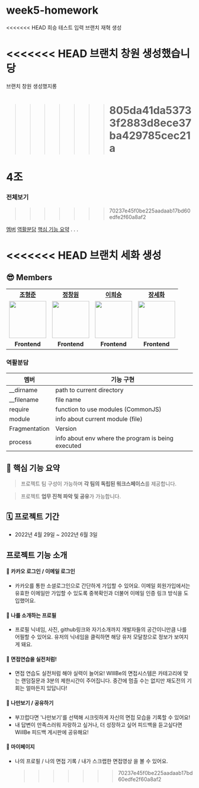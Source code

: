 # week5-homework

<<<<<<< HEAD
희승 테스트 입력
브랜치 재혁 생성

<<<<<<< HEAD
브랜치 창원 생성했습니당
=======
브랜치 창원 생성했지롱

> > > > > > > # 805da41da53733f2883d8ece37ba429785cec21a

# 4조

### 전체보기

> > > > > > > 70237e45f0be225aadaab17bd60edfe2f60a8af2

[멤버](#members)
[역활분담](#역활분담)
[핵심 기능 요약](#핵심-기능-요약)
.
.
.

<<<<<<< HEAD
브랜치 세화 생성
=======

## 😎 Members

<table>
   <tr>
    <td align="center"><b><a href="https://github.com/cho98">조형준</a></b></td>
    <td align="center"><b><a href="https://github.com/AlgoRoots">정창원</a></b></td>
    <td align="center"><b><a href="https://github.com/limjae">이희승</a></b></td>
    <td align="center"><b><a href="https://github.com/catalinakim">장세화</a></b></td>
  </tr>
  <tr>
    <td align="center"><a href="https://github.com/cho98"><img src="https://user-images.githubusercontent.com/102004753/206716605-be57ef4c-d792-44ae-aea3-bf70c225bffc.png" width="100px" /></a></td>
    <td align="center"><a href="https://github.com/AlgoRoots"><img src="https://user-images.githubusercontent.com/102004753/206716739-5ba84067-de95-4f8c-bf16-5bd2f96afd5e.png" width="100px" /></a></td>
    <td align="center"><a href="https://github.com/limjae"><img src="https://user-images.githubusercontent.com/102004753/206716925-013af177-e5a9-4053-ba66-33d83fb3b47f.png" width="100px" /></a></td>
    <td align="center"><a href="https://github.com/catalinakim"><img src="https://user-images.githubusercontent.com/102004753/206717042-96d6c495-1a59-47ed-942b-96320009aa05.png" width="100px" /></a></td>
    
  </tr>
  <tr>
    <td align="center"><b>Frontend</b></td>
    <td align="center"><b>Frontend</b></td>
    <td align="center"><b>Frontend</b></td>
    <td align="center"><b>Frontend</b></td>
  </tr>
</table>

### 역활분담

| 멤버          | 기능 구현                                          |
| ------------- | -------------------------------------------------- |
| \_\_dirname   | path to current directory                          |
| \_\_filename  | file name                                          |
| require       | function to use modules (CommonJS)                 |
| module        | info about current module (file)                   |
| Fragmentation | Version                                            |
| process       | info about env where the program is being executed |

## 📌 핵심 기능 요약

> 프로젝트 팀 구성이 가능하며 **각 팀의 독립된 워크스페이스**를 제공합니다.

> 프로젝트 **업무 진척 파악 및 공유**가 가능합니다.

## 🗓 프로젝트 기간

- 2022년 4월 29일 ~ 2022년 6월 3일

## 프로젝트 기능 소개

#### 🐰 카카오 로그인 / 이메일 로그인

- 카카오를 통한 소셜로그인으로 간단하게 가입할 수 있어요. 이메일 회원가입에서는 유효한 이메일만 가입할 수 있도록 중복확인과 더불어 이메일 인증 링크 방식을 도입했어요.

#### 🦊 나를 소개하는 프로필

- 프로필 닉네임, 사진, github링크와 자기소개까지 개발자들의 공간이니만큼 나를 어필할 수 있어요. 유저의 닉네임을 클릭하면 해당 유저 모달창으로 정보가 보여지게 돼요.

#### 🐸 면접연습을 실전처럼!

- 면접 연습도 실전처럼 해야 실력이 늘어요! WIllBe의 면접시스템은 카테고리에 맞는 랜덤질문과 3분의 제한시간이 주어집니다. 중간에 멈출 수는 없지만 재도전의 기회는 얼마든지 있답니다!

#### 🐙 나만보기 / 공유하기

- 부끄럽다면 '나만보기'를 선택해 시크릿하게 자신의 면접 모습을 기록할 수 있어요!
- 내 답변이 만족스러워 자랑하고 싶거나, 더 성장하고 싶어 피드백을 듣고싶다면 WillBe 피드백 게시판에 공유해요!

#### 🐼 마이페이지

- 나의 프로필 / 나의 면접 기록 / 내가 스크랩한 면접영상 을 볼 수 있어요.
  > > > > > > > 70237e45f0be225aadaab17bd60edfe2f60a8af2
